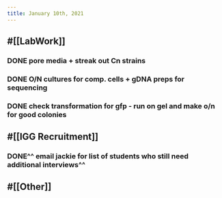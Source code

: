 ```yaml
---
title: January 10th, 2021
---
```


## #[[LabWork]]
### DONE pore media + streak out Cn strains

### DONE O/N cultures for comp. cells + gDNA preps for sequencing

### DONE check transformation for gfp - run on gel and make o/n for good colonies

## #[[IGG Recruitment]]
### DONE^^ email jackie for list of students who still need additional interviews^^

## #[[Other]]

